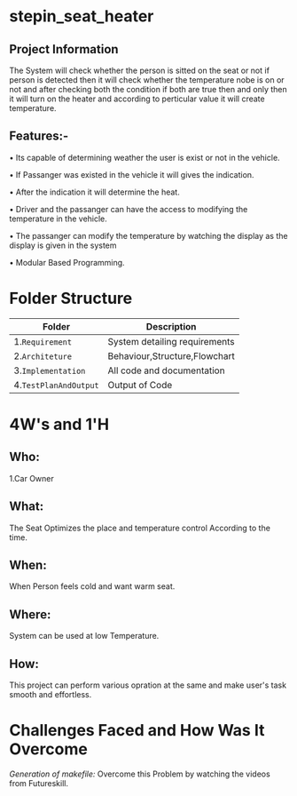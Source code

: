 # stepin_seat_heater
## Project Information

The System will check whether the person is sitted on the seat or not if person is detected then it will check whether the temperature nobe is on or not and after checking both the condition if both are true then and only then it will turn on the heater and according to perticular value it will create temperature.   

## Features:-
• Its capable of determining weather the user is exist or not in the vehicle.

• If Passanger was existed in the vehicle it will gives the indication.

• After the indication it will determine the heat.

• Driver and the passanger can have the access to modifying the temperature in the vehicle.

• The passanger can modify the temperature by watching the display as the display is given in the system

• Modular Based Programming.



# Folder Structure
|Folder        |Description |
|-------------|-----------|
|1.`Requirement`|System detailing requirements|
|2.`Architeture`|Behaviour,Structure,Flowchart|
|3.`Implementation`|All code and documentation|
|4.`TestPlanAndOutput`|Output of Code|

# 4W&#39;s and 1&#39;H

## Who:

1.Car Owner

## What:

The Seat Optimizes the place and temperature control According to the time.


## When:

When Person feels cold and want warm seat.

## Where:

System can be used at low Temperature.

## How:

This project can perform various opration at the same and make user's task smooth and effortless.




# Challenges Faced and How Was It Overcome

*Generation of makefile:* Overcome this Problem by watching the videos from Futureskill.



